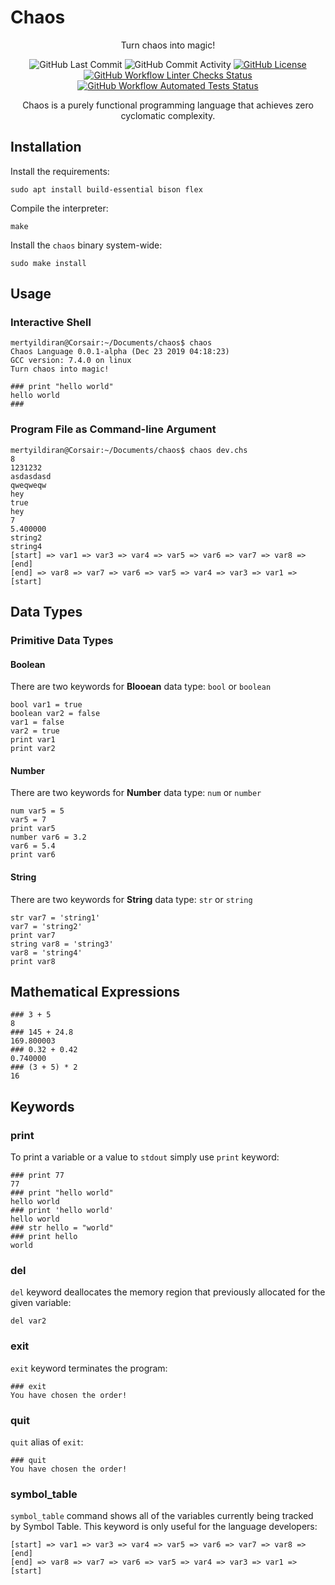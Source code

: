 # Chaos

<p align="center">
    Turn chaos into magic!
</p>
<p align="center">
    <img alt="GitHub Last Commit" src="https://img.shields.io/github/last-commit/chaos-lang/chaos?logo=GitHub&style=flat-square">
    <img alt="GitHub Commit Activity" src="https://img.shields.io/github/commit-activity/m/chaos-lang/chaos?logo=GitHub&style=flat-square">
    <a href="https://github.com/chaos-lang/chaos/blob/master/LICENSE">
        <img alt="GitHub License" src="https://img.shields.io/github/license/chaos-lang/chaos?logo=GitHub&style=flat-square">
    </a>
    <a href="https://github.com/chaos-lang/chaos/actions?query=workflow%3A%22Linter+Checks%22">
        <img alt="GitHub Workflow Linter Checks Status" src="https://img.shields.io/github/workflow/status/chaos-lang/chaos/Linter%20Checks?logo=GitHub&label=linter%20checks&style=flat-square">
    </a>
    <a href="https://github.com/chaos-lang/chaos/actions?query=workflow%3A%22Automated+Tests%22">
        <img alt="GitHub Workflow Automated Tests Status" src="https://img.shields.io/github/workflow/status/chaos-lang/chaos/Automated%20Tests?logo=GitHub&label=automated%20tests&style=flat-square">
    </a>
</p>
<p align="center">
    Chaos is a purely functional programming language that achieves zero cyclomatic complexity.
</p>

## Installation

Install the requirements:

```
sudo apt install build-essential bison flex
```

Compile the interpreter:

```
make
```

Install the `chaos` binary system-wide:

```
sudo make install
```

## Usage

### Interactive Shell

```
mertyildiran@Corsair:~/Documents/chaos$ chaos
Chaos Language 0.0.1-alpha (Dec 23 2019 04:18:23)
GCC version: 7.4.0 on linux
Turn chaos into magic!

### print "hello world"
hello world
### 
```

### Program File as Command-line Argument

```
mertyildiran@Corsair:~/Documents/chaos$ chaos dev.chs
8
1231232
asdasdasd
qweqweqw
hey
true
hey
7
5.400000
string2
string4
[start] => var1 => var3 => var4 => var5 => var6 => var7 => var8 => [end]
[end] => var8 => var7 => var6 => var5 => var4 => var3 => var1 => [start]
```

## Data Types

### Primitive Data Types

#### Boolean

There are two keywords for **Blooean** data type: `bool` or `boolean`

```
bool var1 = true
boolean var2 = false
var1 = false
var2 = true
print var1
print var2
```

#### Number

There are two keywords for **Number** data type: `num` or `number`

```
num var5 = 5
var5 = 7
print var5
number var6 = 3.2
var6 = 5.4
print var6
```

#### String

There are two keywords for **String** data type: `str` or `string`

```
str var7 = 'string1'
var7 = 'string2'
print var7
string var8 = 'string3'
var8 = 'string4'
print var8
```

## Mathematical Expressions

```
### 3 + 5
8
### 145 + 24.8
169.800003
### 0.32 + 0.42
0.740000
### (3 + 5) * 2
16
```

## Keywords

### print

To print a variable or a value to `stdout` simply use `print` keyword:

```
### print 77
77
### print "hello world"
hello world
### print 'hello world'
hello world
### str hello = "world"
### print hello
world
```

### del

`del` keyword deallocates the memory region that previously allocated for the given variable:

```
del var2
```

### exit

`exit` keyword terminates the program:

```
### exit
You have chosen the order!
```

### quit

`quit` alias of `exit`:

```
### quit
You have chosen the order!
```

### symbol_table

`symbol_table` command shows all of the variables currently being tracked by Symbol Table.
This keyword is only useful for the language developers:

```
[start] => var1 => var3 => var4 => var5 => var6 => var7 => var8 => [end]
[end] => var8 => var7 => var6 => var5 => var4 => var3 => var1 => [start]
```
